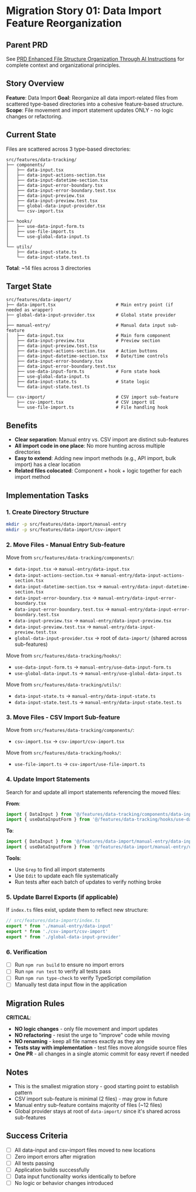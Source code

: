 # Migration Story 01: Data Import Feature Reorganization

## Parent PRD
See [PRD Enhanced File Structure Organization Through AI Instructions](../PRD%20Enhanced%20File%20Structure%20Organization%20Through%20AI%20Instructions.md) for complete context and organizational principles.

## Story Overview

**Feature**: Data Import
**Goal**: Reorganize all data import-related files from scattered type-based directories into a cohesive feature-based structure.
**Scope**: File movement and import statement updates ONLY - no logic changes or refactoring.

## Current State

Files are scattered across 3 type-based directories:

```
src/features/data-tracking/
├── components/
│   ├── data-input.tsx
│   ├── data-input-actions-section.tsx
│   ├── data-input-datetime-section.tsx
│   ├── data-input-error-boundary.tsx
│   ├── data-input-error-boundary.test.tsx
│   ├── data-input-preview.tsx
│   ├── data-input-preview.test.tsx
│   ├── global-data-input-provider.tsx
│   └── csv-import.tsx
│
├── hooks/
│   ├── use-data-input-form.ts
│   ├── use-file-import.ts
│   └── use-global-data-input.ts
│
└── utils/
    ├── data-input-state.ts
    └── data-input-state.test.ts
```

**Total**: ~14 files across 3 directories

## Target State

```
src/features/data-import/
├── data-import.tsx                       # Main entry point (if needed as wrapper)
├── global-data-input-provider.tsx        # Global state provider
│
├── manual-entry/                         # Manual data input sub-feature
│   ├── data-input.tsx                    # Main form component
│   ├── data-input-preview.tsx            # Preview section
│   ├── data-input-preview.test.tsx
│   ├── data-input-actions-section.tsx    # Action buttons
│   ├── data-input-datetime-section.tsx   # Date/time controls
│   ├── data-input-error-boundary.tsx
│   ├── data-input-error-boundary.test.tsx
│   ├── use-data-input-form.ts            # Form state hook
│   ├── use-global-data-input.ts
│   ├── data-input-state.ts               # State logic
│   └── data-input-state.test.ts
│
└── csv-import/                           # CSV import sub-feature
    ├── csv-import.tsx                    # CSV import UI
    └── use-file-import.ts                # File handling hook
```

## Benefits

- **Clear separation**: Manual entry vs. CSV import are distinct sub-features
- **All import code in one place**: No more hunting across multiple directories
- **Easy to extend**: Adding new import methods (e.g., API import, bulk import) has a clear location
- **Related files colocated**: Component + hook + logic together for each import method

## Implementation Tasks

### 1. Create Directory Structure

```bash
mkdir -p src/features/data-import/manual-entry
mkdir -p src/features/data-import/csv-import
```

### 2. Move Files - Manual Entry Sub-feature

Move from `src/features/data-tracking/components/`:
- `data-input.tsx` → `manual-entry/data-input.tsx`
- `data-input-actions-section.tsx` → `manual-entry/data-input-actions-section.tsx`
- `data-input-datetime-section.tsx` → `manual-entry/data-input-datetime-section.tsx`
- `data-input-error-boundary.tsx` → `manual-entry/data-input-error-boundary.tsx`
- `data-input-error-boundary.test.tsx` → `manual-entry/data-input-error-boundary.test.tsx`
- `data-input-preview.tsx` → `manual-entry/data-input-preview.tsx`
- `data-input-preview.test.tsx` → `manual-entry/data-input-preview.test.tsx`
- `global-data-input-provider.tsx` → root of `data-import/` (shared across sub-features)

Move from `src/features/data-tracking/hooks/`:
- `use-data-input-form.ts` → `manual-entry/use-data-input-form.ts`
- `use-global-data-input.ts` → `manual-entry/use-global-data-input.ts`

Move from `src/features/data-tracking/utils/`:
- `data-input-state.ts` → `manual-entry/data-input-state.ts`
- `data-input-state.test.ts` → `manual-entry/data-input-state.test.ts`

### 3. Move Files - CSV Import Sub-feature

Move from `src/features/data-tracking/components/`:
- `csv-import.tsx` → `csv-import/csv-import.tsx`

Move from `src/features/data-tracking/hooks/`:
- `use-file-import.ts` → `csv-import/use-file-import.ts`

### 4. Update Import Statements

Search for and update all import statements referencing the moved files:

**From**:
```typescript
import { DataInput } from '@/features/data-tracking/components/data-input'
import { useDataInputForm } from '@/features/data-tracking/hooks/use-data-input-form'
```

**To**:
```typescript
import { DataInput } from '@/features/data-import/manual-entry/data-input'
import { useDataInputForm } from '@/features/data-import/manual-entry/use-data-input-form'
```

**Tools**:
- Use `Grep` to find all import statements
- Use `Edit` to update each file systematically
- Run tests after each batch of updates to verify nothing broke

### 5. Update Barrel Exports (if applicable)

If `index.ts` files exist, update them to reflect new structure:

```typescript
// src/features/data-import/index.ts
export * from './manual-entry/data-input'
export * from './csv-import/csv-import'
export * from './global-data-input-provider'
```

### 6. Verification

- [ ] Run `npm run build` to ensure no import errors
- [ ] Run `npm run test` to verify all tests pass
- [ ] Run `npm run type-check` to verify TypeScript compilation
- [ ] Manually test data input flow in the application

## Migration Rules

**CRITICAL**:
- **NO logic changes** - only file movement and import updates
- **NO refactoring** - resist the urge to "improve" code while moving
- **NO renaming** - keep all file names exactly as they are
- **Tests stay with implementation** - test files move alongside source files
- **One PR** - all changes in a single atomic commit for easy revert if needed

## Notes

- This is the smallest migration story - good starting point to establish pattern
- CSV import sub-feature is minimal (2 files) - may grow in future
- Manual entry sub-feature contains majority of files (~12 files)
- Global provider stays at root of `data-import/` since it's shared across sub-features

## Success Criteria

- [ ] All data-input and csv-import files moved to new locations
- [ ] Zero import errors after migration
- [ ] All tests passing
- [ ] Application builds successfully
- [ ] Data input functionality works identically to before
- [ ] No logic or behavior changes introduced

